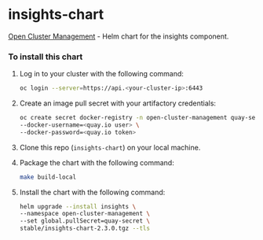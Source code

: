 <!-- Copyright Contributors to the Open Cluster Management project -->
# insights-chart
[Open Cluster Management](https://open-cluster-management.io/) - Helm chart for the insights component.


### To install this chart

1. Log in to your cluster with the following command:

   ```bash
   oc login --server=https://api.<your-cluster-ip>:6443
   ```

2. Create an image pull secret with your artifactory credentials:

   ```bash
   oc create secret docker-registry -n open-cluster-management quay-secret --docker-server=quay.io \
   --docker-username=<quay.io user> \
   --docker-password=<quay.io token>
   ```
3. Clone this repo (`insights-chart`) on your local machine. 

4. Package the chart with the following command:
   
   ```bash
   make build-local
   ```
   
5. Install the chart with the following command: 
  
   ```bash
   helm upgrade --install insights \
   --namespace open-cluster-management \
   --set global.pullSecret=quay-secret \
   stable/insights-chart-2.3.0.tgz --tls
   ```
